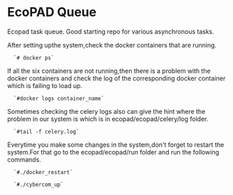EcoPAD Queue
====

Ecopad task queue. Good starting repo for various asynchronous tasks. 

After setting upthe system,check the docker containers that are running.

      `# docker ps`
      
If all the six containers are not running,then there is a problem with the docker containers and check the log of the corresponding docker container which is failing to load up.
      
      `#docker logs container_name`
      
Sometimes checking the celery logs also can give the hint where the problem in our system is which is in ecopad/ecopad/celery/log folder.

      `#tail -f celery.log`
      
Everytime you make some changes in the system,don't forget to restart the system.For that go to the ecopad/ecopad/run folder and run the following commands.

      `#./docker_restart`
      
      `#./cybercom_up`
      
